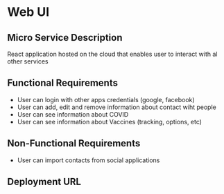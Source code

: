 # Web UI

## Micro Service Description
React application hosted on the cloud that enables user to interact with al other services

## Functional Requirements
- User can login with other apps credentials (google, facebook)
- User can add, edit and remove information about contact wiht people
- User can see information about COVID 
- User can see information about Vaccines (tracking, options, etc)

## Non-Functional  Requirements
- User can import contacts from social applications


## Deployment URL
